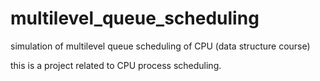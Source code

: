 # multilevel_queue_scheduling
simulation of multilevel queue scheduling of CPU (data structure course)

this is a project related to CPU process scheduling.
